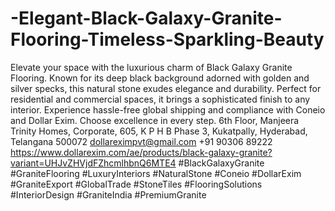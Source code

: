 # -Elegant-Black-Galaxy-Granite-Flooring-Timeless-Sparkling-Beauty
Elevate your space with the luxurious charm of Black Galaxy Granite Flooring. Known for its deep black background adorned with golden and silver specks, this natural stone exudes elegance and durability. Perfect for residential and commercial spaces, it brings a sophisticated finish to any interior. Experience hassle-free global shipping and compliance with Coneio and Dollar Exim. Choose excellence in every step.
6th Floor, Manjeera Trinity Homes, Corporate, 605, K P H B Phase 3, Kukatpally, Hyderabad, Telangana 500072
dollareximpvt@gmail.com 
+91 90306 89222
https://www.dollarexim.com/ae/products/black-galaxy-granite?variant=UHJvZHVjdFZhcmlhbnQ6MTE4 
 #BlackGalaxyGranite #GraniteFlooring #LuxuryInteriors #NaturalStone #Coneio #DollarExim #GraniteExport #GlobalTrade #StoneTiles #FlooringSolutions #InteriorDesign #GraniteIndia #PremiumGranite


